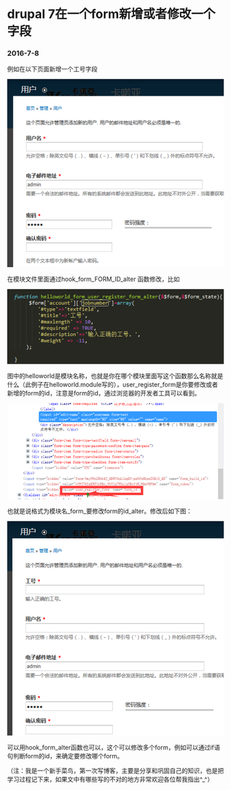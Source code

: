 # drupal 7在一个form新增或者修改一个字段
### 2016-7-8

例如在以下页面新增一个工号字段

![](1.png)

在模块文件里面通过hook_form_FORM_ID_alter 函数修改，比如

![](2.png)

图中的helloworld是模块名称，也就是你在哪个模块里面写这个函数那么名称就是什么（此例子在helloworld.module写的），user_register_form是你要修改或者新增的form的id，注意是form的id，通过浏览器的开发者工具可以看到。

![](3.png)

也就是说格式为模块名_form_要修改form的id_alter。修改后如下图：

![](4.png)

可以用hook_form_alter函数也可以，这个可以修改多个form，例如可以通过if语句判断form的id，来确定要修改哪个form。
 
（注：我是一个新手菜鸟，第一次写博客，主要是分享和巩固自己的知识，也是把学习过程记下来，如果文中有哪些写的不对的地方非常欢迎各位帮我指出^_^）